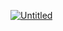 <a href="https://im.ge/i/1iBsND"><img src="https://i.im.ge/2022/09/23/1iBsND.Untitled.png" alt="Untitled" border="0"></a>
